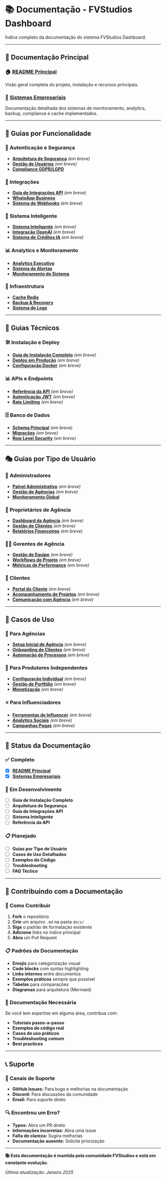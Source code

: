 # 📚 Documentação - FVStudios Dashboard

Índice completo da documentação do sistema FVStudios Dashboard.

---

## 📖 Documentação Principal

### 🏠 **[README Principal](../README.md)**
Visão geral completa do projeto, instalação e recursos principais.

### 🏢 **[Sistemas Empresariais](ENTERPRISE_SYSTEMS.md)**  
Documentação detalhada dos sistemas de monitoramento, analytics, backup, compliance e cache implementados.

---

## 🎯 Guias por Funcionalidade

### 🔐 **Autenticação e Segurança**
- **[Arquitetura de Segurança](SECURITY.md)** _(em breve)_
- **[Gestão de Usuários](USER_MANAGEMENT.md)** _(em breve)_
- **[Compliance GDPR/LGPD](ENTERPRISE_SYSTEMS.md#compliance--auditoria)**

### 🔗 **Integrações**
- **[Guia de Integrações API](API_INTEGRATIONS.md)** _(em breve)_
- **[WhatsApp Business](ENTERPRISE_SYSTEMS.md#whatsapp-business-integrado)**
- **[Sistema de Webhooks](WEBHOOKS.md)** _(em breve)_

### 🤖 **Sistema Inteligente**
- **[Sistema Inteligente](INTELLIGENT_SYSTEM.md)** _(em breve)_
- **[Integração OpenAI](AI_INTEGRATION.md)** _(em breve)_
- **[Sistema de Créditos IA](CREDITS_SYSTEM.md)** _(em breve)_

### 📊 **Analytics e Monitoramento**
- **[Analytics Executivo](ENTERPRISE_SYSTEMS.md#analytics-executivo)**
- **[Sistema de Alertas](ENTERPRISE_SYSTEMS.md#sistema-de-alertas-inteligentes)**
- **[Monitoramento de Sistema](ENTERPRISE_SYSTEMS.md#monitoramento-de-sistema)**

### 💾 **Infraestrutura**
- **[Cache Redis](ENTERPRISE_SYSTEMS.md#cache-redis-distribuído)**
- **[Backup & Recovery](ENTERPRISE_SYSTEMS.md#backup--recovery)**
- **[Sistema de Logs](ENTERPRISE_SYSTEMS.md#monitoramento-de-sistema)**

---

## 🔧 Guias Técnicos

### 🛠️ **Instalação e Deploy**
- **[Guia de Instalação Completo](INSTALLATION.md)** _(em breve)_
- **[Deploy em Produção](DEPLOYMENT.md)** _(em breve)_
- **[Configuração Docker](DOCKER.md)** _(em breve)_

### 📊 **APIs e Endpoints**
- **[Referência da API](API_REFERENCE.md)** _(em breve)_
- **[Autenticação JWT](JWT_AUTH.md)** _(em breve)_
- **[Rate Limiting](RATE_LIMITING.md)** _(em breve)_

### 🗄️ **Banco de Dados**
- **[Schema Principal](DATABASE_SCHEMA.md)** _(em breve)_
- **[Migrações](MIGRATIONS.md)** _(em breve)_
- **[Row Level Security](RLS_POLICIES.md)** _(em breve)_

---

## 🎭 Guias por Tipo de Usuário

### 👑 **Administradores**
- **[Painel Administrativo](ADMIN_PANEL.md)** _(em breve)_
- **[Gestão de Agências](AGENCY_MANAGEMENT.md)** _(em breve)_
- **[Monitoramento Global](ENTERPRISE_SYSTEMS.md#analytics-executivo)**

### 🏢 **Proprietários de Agência**
- **[Dashboard da Agência](AGENCY_DASHBOARD.md)** _(em breve)_
- **[Gestão de Clientes](CLIENT_MANAGEMENT.md)** _(em breve)_
- **[Relatórios Financeiros](FINANCIAL_REPORTS.md)** _(em breve)_

### 👨‍💼 **Gerentes de Agência**
- **[Gestão de Equipe](TEAM_MANAGEMENT.md)** _(em breve)_
- **[Workflows de Projeto](PROJECT_WORKFLOWS.md)** _(em breve)_
- **[Métricas de Performance](PERFORMANCE_METRICS.md)** _(em breve)_

### 🤝 **Clientes**
- **[Portal do Cliente](CLIENT_PORTAL.md)** _(em breve)_
- **[Acompanhamento de Projetos](PROJECT_TRACKING.md)** _(em breve)_
- **[Comunicação com Agência](CLIENT_COMMUNICATION.md)** _(em breve)_

---

## 🎯 Casos de Uso

### 🚀 **Para Agências**
- **[Setup Inicial de Agência](AGENCY_SETUP.md)** _(em breve)_
- **[Onboarding de Clientes](CLIENT_ONBOARDING.md)** _(em breve)_
- **[Automação de Processos](PROCESS_AUTOMATION.md)** _(em breve)_

### 🎯 **Para Produtores Independentes**
- **[Configuração Individual](INDEPENDENT_SETUP.md)** _(em breve)_
- **[Gestão de Portfólio](PORTFOLIO_MANAGEMENT.md)** _(em breve)_
- **[Monetização](MONETIZATION.md)** _(em breve)_

### ⭐ **Para Influenciadores**
- **[Ferramentas de Influencer](INFLUENCER_TOOLS.md)** _(em breve)_
- **[Analytics Sociais](SOCIAL_ANALYTICS.md)** _(em breve)_
- **[Campanhas Pagas](PAID_CAMPAIGNS.md)** _(em breve)_

---

## 🔄 Status da Documentação

### ✅ **Completo**
- [x] **[README Principal](../README.md)**
- [x] **[Sistemas Empresariais](ENTERPRISE_SYSTEMS.md)**

### 🚧 **Em Desenvolvimento**
- [ ] **Guia de Instalação Completo**
- [ ] **Arquitetura de Segurança**
- [ ] **Guia de Integrações API**
- [ ] **Sistema Inteligente**
- [ ] **Referência da API**

### 📋 **Planejado**
- [ ] **Guias por Tipo de Usuário**
- [ ] **Casos de Uso Detalhados**
- [ ] **Exemplos de Código**
- [ ] **Troubleshooting**
- [ ] **FAQ Téctico**

---

## 🤝 Contribuindo com a Documentação

### 📝 **Como Contribuir**
1. **Fork** o repositório
2. **Crie** um arquivo `.md` na pasta `docs/`
3. **Siga** o padrão de formatação existente
4. **Adicione** links no índice principal
5. **Abra** um Pull Request

### 📋 **Padrões de Documentação**
- **Emojis** para categorização visual
- **Code blocks** com syntax highlighting
- **Links internos** entre documentos
- **Exemplos práticos** sempre que possível
- **Tabelas** para comparações
- **Diagramas** para arquitetura (Mermaid)

### 🎯 **Documentação Necessária**
Se você tem expertise em alguma área, contribua com:
- **Tutoriais passo-a-passo**
- **Exemplos de código real**
- **Casos de uso práticos**
- **Troubleshooting comum**
- **Best practices**

---

## 📞 Suporte

### 💬 **Canais de Suporte**
- **GitHub Issues:** Para bugs e melhorias na documentação
- **Discord:** Para discussões da comunidade
- **Email:** Para suporte direto

### 🔍 **Encontrou um Erro?**
- **Typos:** Abra um PR direto
- **Informações incorretas:** Abra uma issue
- **Falta de clareza:** Sugira melhorias
- **Documentação ausente:** Solicite priorização

---

**📚 Esta documentação é mantida pela comunidade FVStudios e está em constante evolução.**

*Última atualização: Janeiro 2025*